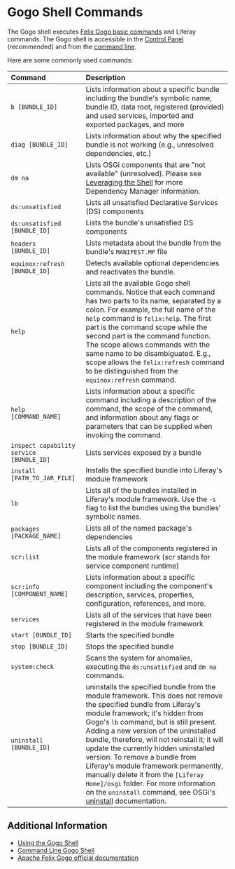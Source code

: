 # Gogo Shell Commands

The Gogo shell executes [Felix Gogo basic commands](https://felix.apache.org/documentation/subprojects/apache-felix-gogo.html#basic-commands) and Liferay commands. The Gogo shell is accessible in the [Control Panel](../using-the-gogo-shell.md) (recommended) and from the [command line](./command-line-gogo-shell.md).

Here are some commonly used commands:

| Command | Description |
| :------ | :---------- |
| `b [BUNDLE_ID]` | Lists information about a specific bundle including the bundle's symbolic name, bundle ID, data root, registered (provided) and used services, imported and exported packages, and more |
| `diag [BUNDLE_ID]` | Lists information about why the specified bundle is not working (e.g., unresolved dependencies, etc.) |
| `dm na` | Lists OSGi components that are "not available" (unresolved). Please see [Leveraging the Shell](http://felix.apache.org/documentation/subprojects/apache-felix-dependency-manager/tutorials/leveraging-the-shell.html) for more Dependency Manager information. |
| `ds:unsatisfied` | Lists all unsatisfied Declarative Services (DS) components |
| `ds:unsatisfied [BUNDLE_ID]` | Lists the bundle's unsatisfied DS components |
| `headers [BUNDLE_ID]` | Lists metadata about the bundle from the bundle's `MANIFEST.MF` file |
| `equinox:refresh [BUNDLE_ID]` | Detects available optional dependencies and reactivates the bundle. |
| `help` | Lists all the available Gogo shell commands. Notice that each command has two parts to its name, separated by a colon. For example, the full name of the `help` command is `felix:help`. The first part is the command scope while the second part is the command function. The scope allows commands with the same name to be disambiguated. E.g., scope allows the `felix:refresh` command to be distinguished from the `equinox:refresh` command. |
| `help [COMMAND_NAME]` | Lists information about a specific command including a description of the command, the scope of the command, and information about any flags or parameters that can be supplied when invoking the command. |
| `inspect capability service [BUNDLE_ID]` | Lists services exposed by a bundle |
| `install [PATH_TO_JAR_FILE]` | Installs the specified bundle into Liferay's module framework |
| `lb` | Lists all of the bundles installed in Liferay's module framework. Use the `-s` flag to list the bundles using the bundles' symbolic names. |
| `packages [PACKAGE_NAME]` | Lists all of the named package's dependencies |
| `scr:list` | Lists all of the components registered in the module framework (*scr* stands for service component runtime) |
| `scr:info [COMPONENT_NAME]` | Lists information about a specific component including the component's description, services, properties, configuration, references, and more. |
| `services` | Lists all of the services that have been registered in the module framework |
| `start [BUNDLE_ID]` | Starts the specified bundle |
| `stop [BUNDLE_ID]` | Stops the specified bundle |
| `system:check` | Scans the system for anomalies, executing the `ds:unsatisfied` and `dm na` commands. |
| `uninstall [BUNDLE_ID]` | uninstalls the specified bundle from the module framework. This does not remove the specified bundle from Liferay's module framework; it's hidden from Gogo's `lb` command, but is still present. Adding a new version of the uninstalled bundle, therefore, will not reinstall it; it will update the currently hidden uninstalled version. To remove a bundle from Liferay's module framework permanently, manually delete it from the `[Liferay Home]/osgi` folder. For more information on the `uninstall` command, see OSGi's [uninstall](https://osgi.org/javadoc/r6/core/org/osgi/framework/Bundle.html#uninstall\(\)) documentation. |

## Additional Information

* [Using the Gogo Shell](../using-the-gogo-shell.md)
* [Command Line Gogo Shell](./command-line-gogo-shell.md)
* [Apache Felix Gogo official documentation](http://felix.apache.org/documentation/subprojects/apache-felix-gogo.html)